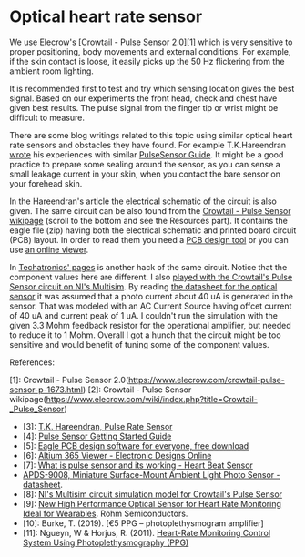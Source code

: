 # Optical heart rate sensor

We use Elecrow's [Crowtail - Pulse Sensor 2.0][1] which is very sensitive to proper positioning, body movements and external conditions. For example, if the skin contact is loose, it easily picks up the 50 Hz flickering from the ambient room lighting.

It is recommended first to test and try which sensing location gives the best signal. Based on our experiments the front head, check and chest have given best results. The pulse signal from the finger tip or wrist might be difficult to measure.

There are some blog writings related to this topic using similar optical heart rate sensors and obstacles they have found. For example T.K.Hareendran [wrote](https://www.electroschematics.com/heart-rate-sensor/) his experiences with similar [PulseSensor Guide](https://cdn.shopify.com/s/files/1/0672/9409/files/PulseSensorAmpedGettingStartedGuide.pdf). It might be a good practice to prepare some sealing around the sensor, as you can sense a small leakage current in your skin, when you contact the bare sensor on your forehead skin.

In the Hareendran's article the electrical schematic of the circuit is also given. The same circuit can be also found from the [Crowtail - Pulse Sensor wikipage](https://www.elecrow.com/wiki/index.php?title=Crowtail-_Pulse_Sensor) (scroll to the bottom and see the Resources part). It contains the eagle file (zip) having both the electrical schematic and printed board circuit (PCB) layout. In order to read them you need a [PCB design tool](https://www.autodesk.com/products/eagle/free-download) or you can use [an online viewer](https://www.altium.com/viewer/).

In [Techatronics' pages](https://techatronic.com/pulse-sensor-heart-beat-sensor/) is another hack of the same circuit. Notice that the component values here are different. I also [played with the Crowtail's Pulse Sensor circuit on NI's Multisim](https://github.com/sakluk/first_year_hardware_project/tree/main/circuit). By reading [the datasheet for the optical sensor](https://www.elecrow.com/wiki/images/d/dc/APDS-9008-020-Avago.pdf) it was assumed that a photo current about 40 uA is generated in the sensor. That was modeled with an AC Current Source having offcet current of 40 uA and current peak of 1 uA. I couldn't run the simulation with the given 3.3 Mohm feedback resistor for the operational amplifier, but needed to reduce it to 1 Mohm. Overall I got a hunch that the circuit might be too sensitive and would benefit of tuning some of the component values.

References:

[1]: Crowtail - Pulse Sensor 2.0(https://www.elecrow.com/crowtail-pulse-sensor-p-1673.html)
[2]: Crowtail - Pulse Sensor wikipage(https://www.elecrow.com/wiki/index.php?title=Crowtail-_Pulse_Sensor)
- [3]: [T.K. Hareendran, Pulse Rate Sensor](https://www.electroschematics.com/heart-rate-sensor/)
- [4]: [Pulse Sensor Getting Started Guide](https://cdn.shopify.com/s/files/1/0672/9409/files/PulseSensorAmpedGettingStartedGuide.pdf)
- [5]: [Eagle PCB design software for everyone, free download](https://www.autodesk.com/products/eagle/free-download)
- [6]: [Altium 365 Viewer - Electronic Designs Online](https://www.altium.com/viewer/)
- [7]: [What is pulse sensor and its working - Heart Beat Sensor](https://techatronic.com/pulse-sensor-heart-beat-sensor/)
- [APDS-9008, Miniature Surface-Mount Ambient Light Photo Sensor - datasheet](https://www.elecrow.com/wiki/images/d/dc/APDS-9008-020-Avago.pdf).
- [8]: [NI's Multisim circuit simulation model for Crowtail's Pulse Sensor](https://github.com/sakluk/first_year_hardware_project/tree/main/circuit)
- [9]: [New High Performance Optical Sensor for Heart Rate Monitoring Ideal for Wearables](https://www.rohm.com/news-detail?news-title=new-high-performance-optical-sensor-for-heart-rate-monitoring&defaultGroupId=false). Rohm Semiconductors.
- [10]: Burke, T. (2019). [€5 PPG – photoplethysmogram amplifier]
- [11]: Ngueyn, W & Horjus, R. (2011). [Heart-Rate Monitoring Control System Using Photoplethysmography (PPG)](https://core.ac.uk/download/pdf/19143551.pdf)
